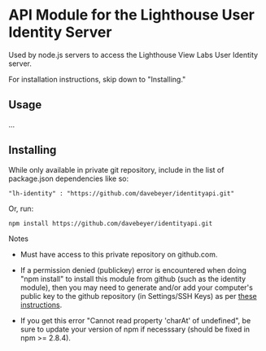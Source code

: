 # API Module for the Lighthouse User Identity Server

Used by node.js servers to access the Lighthouse View Labs User Identity server.

For installation instructions, skip down to "Installing."

## Usage

...

## Installing

While only available in private git repository, include in the list of
package.json dependencies like so:

```
"lh-identity" : "https://github.com/davebeyer/identityapi.git"
```

Or, run:

```
npm install https://github.com/davebeyer/identityapi.git
```

Notes

* Must have access to this private repository on github.com.

* If a permission denied (publickey) error is encountered when
doing "npm install" to install this module from github (such as the
identity module), then you may need to generate and/or add your
computer's public key to the github repository (in Settings/SSH Keys)
as per [these
instructions](https://help.github.com/articles/generating-ssh-keys).

* If you get this error "Cannot read property 'charAt' of undefined",
be sure to update your version of npm if necesssary (should be fixed
in npm >= 2.8.4). 

